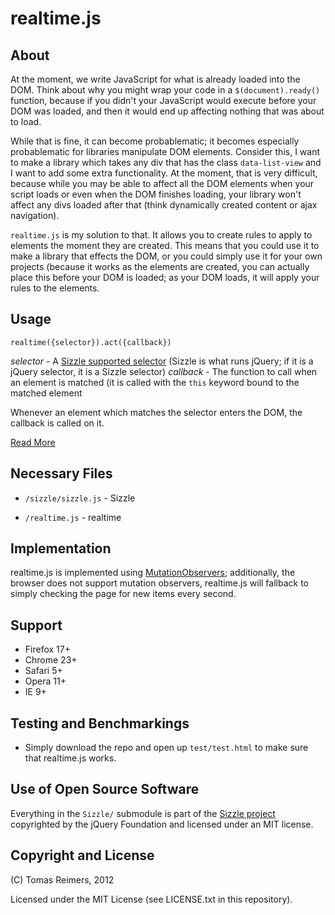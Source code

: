 # realtime.js

## About 

At the moment, we write JavaScript for what is already loaded into the DOM. Think about why you might wrap your code in a `$(document).ready()` function, because if you didn't your JavaScript would execute before your DOM was loaded, and then it would end up affecting nothing that was about to load. 

While that is fine, it can become probablematic; it becomes especially probablematic for libraries manipulate DOM elements. Consider this, I want to make a library which takes any div that has the class `data-list-view` and I want to add some extra functionality. At the moment, that is very difficult, because while you may be able to affect all the DOM elements when your script loads or even when the DOM finishes loading, your library won't affect any divs loaded after that (think dynamically created content or ajax navigation).

`realtime.js` is my solution to that. It allows you to create rules to apply to elements the moment they are created. This means that you could use it to make a library that effects the DOM, or you could simply use it for your own projects (because it works as the elements are created, you can actually place this before your DOM is loaded; as your DOM loads, it will apply your rules to the elements.

## Usage

    realtime({selector}).act({callback})

*selector* - A [Sizzle supported selector](https://github.com/jquery/sizzle/wiki/Sizzle-Documentation) (Sizzle is what runs jQuery; if it is a jQuery selector, it is a Sizzle selector)
*callback* - The function to call when an element is matched (it is called with the `this` keyword bound to the matched element

Whenever an element which matches the selector enters the DOM, the callback is called on it.

[Read More](https://github.com/tomasreimers/realtime.js/blob/master/DOCS.md)

## Necessary Files

 - `/sizzle/sizzle.js` - Sizzle
 - `/realtime.js` - realtime

    <script type="text/javascript" src="sizzle.js"></script>
    <script type="text/javascript" src="realtime.js"></script>

## Implementation

realtime.js is implemented using [MutationObservers](https://developer.mozilla.org/en-US/docs/DOM/MutationObserver); additionally, the browser does not support mutation observers, realtime.js will fallback to simply checking the page for new items every second.

## Support

 - Firefox 17+
 - Chrome 23+
 - Safari 5+
 - Opera 11+
 - IE 9+

## Testing and Benchmarkings

 - Simply download the repo and open up `test/test.html` to make sure that realtime.js works.

## Use of Open Source Software

Everything in the `Sizzle/` submodule is part of the [Sizzle project](https://github.com/jquery/sizzle/) copyrighted by the jQuery Foundation and licensed under an MIT license.

## Copyright and License

(C) Tomas Reimers, 2012

Licensed under the MIT License (see LICENSE.txt in this repository).